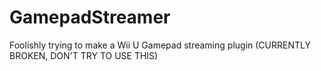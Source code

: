 # GamepadStreamer
 Foolishly trying to make a Wii U Gamepad streaming plugin (CURRENTLY BROKEN, DON'T TRY TO USE THIS)

